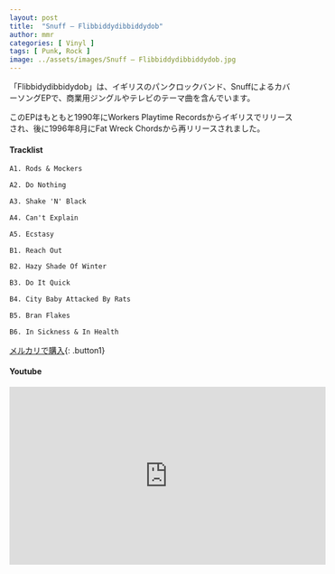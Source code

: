 ```yaml
---
layout: post
title:  "Snuff – Flibbiddydibbiddydob"
author: mmr
categories: [ Vinyl ]
tags: [ Punk, Rock ]
image: ../assets/images/Snuff – Flibbiddydibbiddydob.jpg
---
```


「Flibbidydibbidydob」は、イギリスのパンクロックバンド、SnuffによるカバーソングEPで、商業用ジングルやテレビのテーマ曲を含んでいます。

このEPはもともと1990年にWorkers Playtime Recordsからイギリスでリリースされ、後に1996年8月にFat Wreck Chordsから再リリースされました。


#### Tracklist
```md
A1. Rods & Mockers

A2. Do Nothing

A3. Shake 'N' Black

A4. Can't Explain

A5. Ecstasy

B1. Reach Out

B2. Hazy Shade Of Winter

B3. Do It Quick

B4. City Baby Attacked By Rats

B5. Bran Flakes

B6. In Sickness & In Health
```

[メルカリで購入](https://jp.mercari.com/item/m21120251672?afid=6142608987){: .button1}

#### Youtube
<iframe width="560" height="315" src="https://www.youtube.com/embed/Mx_z6vLGOrg?si=6Tia9s2jRH-jzv2f" title="YouTube video player" frameborder="0" allow="accelerometer; autoplay; clipboard-write; encrypted-media; gyroscope; picture-in-picture; web-share" referrerpolicy="strict-origin-when-cross-origin" allowfullscreen></iframe>